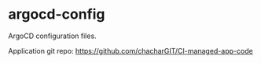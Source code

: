 # argocd-config
ArgoCD configuration files.


Application git repo: https://github.com/chacharGIT/CI-managed-app-code
